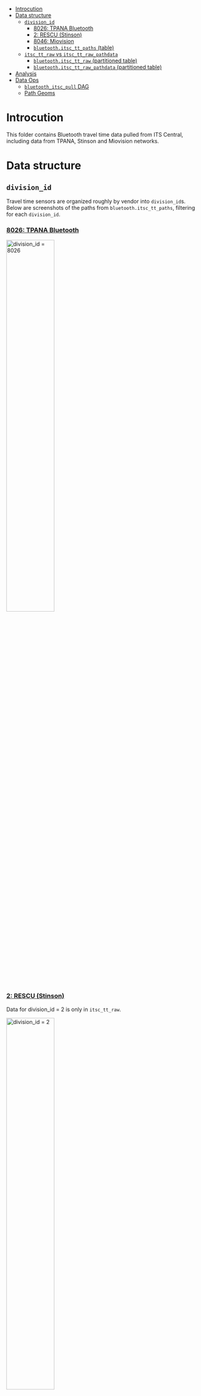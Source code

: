 - [Introcution](#introcution)
- [Data structure](#data-structure)
  - [`division_id`](#division_id)
    - [8026: TPANA Bluetooth](#8026-tpana-bluetooth)
    - [2: RESCU (Stinson)](#2-rescu-stinson)
    - [8046: Miovision](#8046-miovision)
    - [`bluetooth.itsc_tt_paths` (table)](#bluetoothitsc_tt_paths-table)
  - [`itsc_tt_raw` vs `itsc_tt_raw_pathdata`](#itsc_tt_raw-vs-itsc_tt_raw_pathdata)
    - [`bluetooth.itsc_tt_raw` (partitioned table)](#bluetoothitsc_tt_raw-partitioned-table)
    - [`bluetooth.itsc_tt_raw_pathdata` (partitioned table)](#bluetoothitsc_tt_raw_pathdata-partitioned-table)
- [Analysis](#analysis)
- [Data Ops](#data-ops)
  - [`bluetooth_itsc_pull` DAG](#bluetooth_itsc_pull-dag)
  - [Path Geoms](#path-geoms)

# Introcution
This folder contains Bluetooth travel time data pulled from ITS Central, including data from TPANA, Stinson and Miovision networks.

# Data structure

## `division_id`
Travel time sensors are organized roughly by vendor into `division_id`s. Below are screenshots of the paths from `bluetooth.itsc_tt_paths`, filtering for each `division_id`.

### [8026: TPANA Bluetooth](https://itscentral.corp.toronto.ca/TravelTime?divisionIds=8026)
<p align="left">
    <img src="img/{4C0934FE-C5DC-4000-A0B7-9B2852CE30B0}.png" alt="division_id = 8026" width="50%"/>
</p>

### [2: RESCU (Stinson)](https://itscentral.corp.toronto.ca/TravelTime?divisionIds=2)
Data for division_id = 2 is only in `itsc_tt_raw`.
<p align="left">
    <img src="img/{6D98ED03-F84A-4DEB-B3AF-9C0366283A62}.png" alt="division_id = 2" width="50%"/>
</p>

### [8046: Miovision](https://itscentral.corp.toronto.ca/TravelTime?divisionIds=8046)
- We have access to this data as well through the Miovision API, where we may be able to configure new paths.
- Note `travel_time_s` for Miovision represents median travel time. 

<p align="left">
    <img src="img/{DA63E27E-6348-4A7C-9C5C-49C5B1D35D6C}.png" alt="division_id = 8046" width="50%"/>
</p>


### `bluetooth.itsc_tt_paths` (table)
Approx row count:                  800

Contains path metadata for ITSC bluetooth tables.

| Column Name                                  | Data Type                   | Sample                                                                                                                                                                                                                                                                                                                                                                                                                                                                                                                                                                                                                                                                                                                                                                                                                                                                 | Comments   |
|----------------------------------------------|-----------------------------|------------------------------------------------------------------------------------------------------------------------------------------------------------------------------------------------------------------------------------------------------------------------------------------------------------------------------------------------------------------------------------------------------------------------------------------------------------------------------------------------------------------------------------------------------------------------------------------------------------------------------------------------------------------------------------------------------------------------------------------------------------------------------------------------------------------------------------------------------------------------|------------|
| division_id                                  | smallint                    | 8046                                                                                                                                                                                                                                                                                                                                                                                                                                                                                                                                                                                                                                                                                                                                                                                                                                                                   | 2: RESCU (Stinson), 8046: miovision, 8026: TPANA Bluetooth |
| path_id                                      | integer                     | 10528030                                                                                                                                                                                                                                                                                                                                                                                                                                                                                                                                                                                                                                                                                                                                                                                                                                                               |            |
| source_id                                    | character varying(1000)     | TT_d8ca3237-49d1-4543-85b5-9c2ea61c4239_e92f628e-fa46-49c6-88c7-f8c715d243de                                                                                                                                                                                                                                                                                                                                                                                                                                                                                                                                                                                                                                                                                                                                                                                           |            |
| algorithm                                    | integer                     | 1                                                                                                                                                                                                                                                                                                                                                                                                                                                                                                                                                                                                                                                                                                                                                                                                                                                                      |            |
| first_feature_start_off_set_meters           | double precision            | 0.0                                                                                                                                                                                                                                                                                                                                                                                                                                                                                                                                                                                                                                                                                                                                                                                                                                                                    |            |
| last_feature_end_off_set_meters              | double precision            | 0.0                                                                                                                                                                                                                                                                                                                                                                                                                                                                                                                                                                                                                                                                                                                                                                                                                                                                    |            |
| first_feature_forward                        | boolean                     | True                                                                                                                                                                                                                                                                                                                                                                                                                                                                                                                                                                                                                                                                                                                                                                                                                                                                   |            |
| raw_data_types                               | integer                     | 0                                                                                                                                                                                                                                                                                                                                                                                                                                                                                                                                                                                                                                                                                                                                                                                                                                                                      |            |
| external_data_origin                         | character varying(400)      |                                                                                                                                                                                                                                                                                                                                                                                                                                                                                                                                                                                                                                                                                                                                                                                                                                                                        |            |
| external_data_destination                    | character varying(400)      |                                                                                                                                                                                                                                                                                                                                                                                                                                                                                                                                                                                                                                                                                                                                                                                                                                                                        |            |
| external_data_waypoints                      | character varying(10000)    |                                                                                                                                                                                                                                                                                                                                                                                                                                                                                                                                                                                                                                                                                                                                                                                                                                                                        |            |
| time_adjust_factor                           | double precision            | 1.0                                                                                                                                                                                                                                                                                                                                                                                                                                                                                                                                                                                                                                                                                                                                                                                                                                                                    |            |
| time_adjust_constant_seconds                 | double precision            | 0.0                                                                                                                                                                                                                                                                                                                                                                                                                                                                                                                                                                                                                                                                                                                                                                                                                                                                    |            |
| queue_max_speed_kmh                          | double precision            |                                                                                                                                                                                                                                                                                                                                                                                                                                                                                                                                                                                                                                                                                                                                                                                                                                                                        |            |
| minimal_delay_speed_kmh                      | double precision            | 40.0                                                                                                                                                                                                                                                                                                                                                                                                                                                                                                                                                                                                                                                                                                                                                                                                                                                                   |            |
| major_delay_speed_kmh                        | double precision            | 30.0                                                                                                                                                                                                                                                                                                                                                                                                                                                                                                                                                                                                                                                                                                                                                                                                                                                                   |            |
| severe_delay_speed_kmh                       | double precision            | 15.0                                                                                                                                                                                                                                                                                                                                                                                                                                                                                                                                                                                                                                                                                                                                                                                                                                                                   |            |
| use_minimum_speed                            | boolean                     | False                                                                                                                                                                                                                                                                                                                                                                                                                                                                                                                                                                                                                                                                                                                                                                                                                                                                  |            |
| length_m                                     | double precision            | 521.962145363725                                                                                                                                                                                                                                                                                                                                                                                                                                                                                                                                                                                                                                                                                                                                                                                                                                                       |            |
| start_timestamp                              | timestamp without time zone | 2025-02-26 19:14:07.989157                                                                                                                                                                                                                                                                                                                                                                                                                                                                                                                                                                                                                                                                                                                                                                                                                                             |            |
| end_timestamp                                | timestamp without time zone |                                                                                                                                                                                                                                                                                                                                                                                                                                                                                                                                                                                                                                                                                                                                                                                                                                                                        |            |
| featurespeed_division_id                     | integer                     |                                                                                                                                                                                                                                                                                                                                                                                                                                                                                                                                                                                                                                                                                                                                                                                                                                                                        |            |
| severe_delay_issue_division_id               | smallint                    |                                                                                                                                                                                                                                                                                                                                                                                                                                                                                                                                                                                                                                                                                                                                                                                                                                                                        |            |
| major_delay_issue_division_id                | smallint                    |                                                                                                                                                                                                                                                                                                                                                                                                                                                                                                                                                                                                                                                                                                                                                                                                                                                                        |            |
| minor_delay_issue_division_id                | smallint                    |                                                                                                                                                                                                                                                                                                                                                                                                                                                                                                                                                                                                                                                                                                                                                                                                                                                                        |            |
| queue_issue_division_id                      | smallint                    |                                                                                                                                                                                                                                                                                                                                                                                                                                                                                                                                                                                                                                                                                                                                                                                                                                                                        |            |
| queue_detection_clearance_speed_kmh          | double precision            | 15.0                                                                                                                                                                                                                                                                                                                                                                                                                                                                                                                                                                                                                                                                                                                                                                                                                                                                   |            |
| severe_delay_clearance_speed_kmh             | double precision            | 15.0                                                                                                                                                                                                                                                                                                                                                                                                                                                                                                                                                                                                                                                                                                                                                                                                                                                                   |            |
| path_type                                    | smallint                    | 1                                                                                                                                                                                                                                                                                                                                                                                                                                                                                                                                                                                                                                                                                                                                                                                                                                                                      |            |
| path_data_timeout_for_issue_creation_seconds | integer                     | 3600                                                                                                                                                                                                                                                                                                                                                                                                                                                                                                                                                                                                                                                                                                                                                                                                                                                                   |            |
| encoded_polyline                             | character varying           | ahliGjhjcNuAhA??m@Rc@N??mBj@??aBl@??a@L_@LKFIFKHWRMJGDEBiBl@??qFdB                                                                                                                                                                                                                                                                                                                                                                                                                                                                                                                                                                                                                                                                                                                                                                                                     |            |
| centreline_ids                               | bigint[]                    | [30003382, 30029397, 30029398, 30029395, 11070186, 8708642]                                                                                                                                                                                                                                                                                                                                                                                                                                                                                                                                                                                                                                                                                                                                                                                                            |            |
| geom                                         | geometry                    |  | geoms are calculating using centreline_latest from `centreline_ids` field when row is added to the database. May be incomplete. |


## `itsc_tt_raw` vs `itsc_tt_raw_pathdata`

These two tables appear to be largely identical.
- `itsc_tt_raw_pathdata` has 3 divisions, while `itsc_tt_raw` only has division_id = 2. 
- `itsc_tt_raw_pathdata` lacks the `raw_data_type` column that `itsc_tt_raw` has. However, a filter on that column doesn't appear to account for the row difference between the two tables.  

| "source_table"         | "division_id" | "count"  | "min_dt"              | "max_dt"              | "min_path_id" | "max_path_id" |
|------------------------|---------------|----------|-----------------------|-----------------------|---------------|---------------|
| "itsc_tt_raw"          | 2             | 3990988  | "2024-12-01 00:00:00" | "2025-04-06 23:59:00" | 5044778       | 10805348      |
| "itsc_tt_raw_pathdata" | 2             | 3612899  | "2024-12-01 00:00:00" | "2025-04-06 23:59:00" | 5044778       | 10805348      |
| "itsc_tt_raw_pathdata" | 8026          | 23393453 | "2024-12-01 00:00:00" | "2025-04-06 23:59:00" | 4884802       | 10818478      |
| "itsc_tt_raw_pathdata" | 8046          | 2558992  | "2024-12-01 00:00:00" | "2025-04-06 23:45:00" | 6733042       | 10699900      |

```sql
SELECT 'itsc_tt_raw_pathdata' AS source_table, division_id, COUNT(*), MIN(dt) AS min_dt, MAX(dt) AS max_dt, MIN(path_id) AS MIN_path_id, MAX(path_id) AS MAX_path_id
FROM bluetooth.itsc_tt_raw_pathdata GROUP BY 1,2
UNION
SELECT 'itsc_tt_raw', division_id, COUNT(*), MIN(dt), MAX(dt), MIN(path_id), MAX(path_id)
FROM bluetooth.itsc_tt_raw GROUP BY 1,2 ORDER BY 1, 2
```

### `bluetooth.itsc_tt_raw` (partitioned table)

Table contains travel time data for `division_id = 2`. 

Approx row count:            3,935,100
| Column Name                | Data Type                   | Sample              | Comments   |
|----------------------------|-----------------------------|---------------------|------------|
| division_id                | smallint                    | 2                   |            |
| path_id                    | integer                     | 5044782             |            |
| raw_data_type              | integer                     | 8                   |            |
| dt                         | timestamp without time zone | 2024-12-01 00:00:00 |            |
| travel_time_s              | integer                     | 791                 |            |
| quality_metric             | double precision            | 95.4274499005378    |            |
| num_samples                | integer                     | 337                 |            |
| congestion_start_meters    | double precision            |                     |            |
| congestion_end_meters      | double precision            |                     |            |
| min_speed_kmh              | double precision            |                     |            |
| fifth_percentile_tt_s      | integer                     | 517                 |            |
| nintyfifth_percentile_tt_s | integer                     | 1247                |            |
| unmatched                  | integer                     | 7124                |            |

### `bluetooth.itsc_tt_raw_pathdata` (partitioned table)

Table contains travel time data for `division_id IN (2, 8026, 8046)`. 

Approx row count:           29,858,600
| Column Name                 | Data Type                   | Sample              | Comments   |
|-----------------------------|-----------------------------|---------------------|------------|
| division_id                 | smallint                    | 8046                |            |
| path_id                     | integer                     | 7261884             |            |
| dt                          | timestamp without time zone | 2024-12-01 01:45:00 |            |
| travel_time_s               | integer                     | 50                  |            |
| quality_metric              | double precision            | 100.0               |            |
| num_samples                 | integer                     |                     |            |
| congestion_start_meters     | double precision            |                     |            |
| congestion_end_meters       | double precision            |                     |            |
| min_speed_kmh               | double precision            |                     |            |
| unmatched                   | integer                     |                     |            |
| fifth_percentile_tt_s       | integer                     |                     |            |
| ninty_fifth_percentile_tt_s | integer                     |                     |            |

# Analysis

More exploration is required...
[Here](./sql/select-weighted-percentiles.sql) is a toy example of a query to find percentile travel times weighted, each observation by `num_samples`. It could be run for either `itsc_tt_raw` or `itsc_tt_raw_pathdata`. 

# Data Ops

<!-- bluetooth_itsc_pull_doc_md -->
## `bluetooth_itsc_pull` DAG
- `create_annual_partition`: creates annual partitions on the first day of the year.
- `pull_raw_tt_data`: selects from ITSC `traveltimepathrawdata` and inserts into `bluetooth.itsc_tt_raw`.
- `pull_raw_tt_pathdata`: selects from ITSC `traveltimepathdata` and inserts into `bluetooth.itsc_tt_raw_pathdata`.
- `pull_tt_paths`: selects from ITSC `traveltimepathconfig` and inserts into `bluetooth.itsc_tt_paths`. Marked as skips if no new rows pulled. 
<!-- bluetooth_itsc_pull_doc_md -->

## Path Geoms
The `itsc_tt_path` geoms are created on insert using a [trigger](./sql/function-add_bluetooth_path_geom.sql), using the centreline_ids from ITSC `traveltimepathfeature`. They may become outdated as the centreline changes. 
